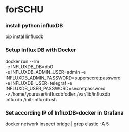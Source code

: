 # forSCHU

### install python influxDB
 pip instal linfluxdb



### Setup Influx DB with Docker
docker run --rm \
      -e INFLUXDB_DB=db0 \
      -e INFLUXDB_ADMIN_USER=admin -e INFLUXDB_ADMIN_PASSWORD=supersecretpassword \
      -e INFLUXDB_USER=telegraf -e INFLUXDB_USER_PASSWORD=secretpassword \
      -v /home/youruser/influxdbfodler:/var/lib/influxdb \
      influxdb /init-influxdb.sh

### Set according IP of InfluxDB-docker in Grafana
  docker network inspect bridge | grep elastic -A 5
